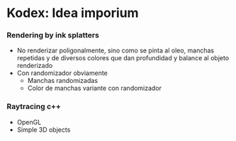 # Kodex: Idea imporium

### Rendering by ink splatters
- No renderizar poligonalmente, sino como se pinta al oleo, manchas repetidas y de diversos colores que dan profundidad y balance al objeto renderizado
- Con randomizador obviamente
  - Manchas randomizadas
  - Color de manchas variante con randomizador
 
### Raytracing c++
- OpenGL
- Simple 3D objects

